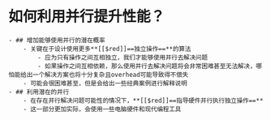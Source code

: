# 如何利用并行提升性能？
	- ## 增加能够使用并行的潜在概率
		- 关键在于设计使用更多**[[$red]]==独立操作==**的算法
			- 应为只有操作之间互相独立，我们才能够使用并行去解决问题
			- 如果操作之间互相依赖，那么使用并行去解决问题将会非常困难甚至无法解决，哪怕能给出一个解决方案也将十分复杂且overhead可能导致得不偿失
		- 可能会很困难甚至，但是会给出一些经典案例进行解释说明
	- ## 利用潜在的并行
		- 在存在并行解决问题可能性的情况下，**[[$red]]==指导硬件并行执行独立操作==**
		- 这一部分更加实际，会使用一些电脑硬件和现代编程工具
